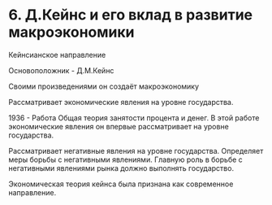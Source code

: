 # 6. Д.Кейнс и его вклад в развитие макроэкономики

Кейнсианское направление

Основоположник - Д.М.Кейнс

Своими произведениями он создаёт макроэкономику

Рассматривает экономические явления на уровне государства.

1936 - Работа Общая теория занятости процента и денег. В этой работе экономические явления он впервые рассматривает на уровне государства.

Рассматривает негативные явления на уровне государства. Определяет меры борьбы с негативными явлениями. Главную роль в борьбе с негативными явлениями рынка должно выполнять государство.

Экономическая теория кейнса была признана как современное направление.
